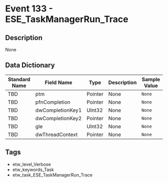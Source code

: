 # Event 133 - ESE_TaskManagerRun_Trace

## Description
None

## Data Dictionary
|Standard Name|Field Name|Type|Description|Sample Value|
|---|---|---|---|---|
|TBD|ptm|Pointer|None|`None`|
|TBD|pfnCompletion|Pointer|None|`None`|
|TBD|dwCompletionKey1|UInt32|None|`None`|
|TBD|dwCompletionKey2|Pointer|None|`None`|
|TBD|gle|UInt32|None|`None`|
|TBD|dwThreadContext|Pointer|None|`None`|

## Tags
* etw_level_Verbose
* etw_keywords_Task
* etw_task_ESE_TaskManagerRun_Trace